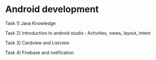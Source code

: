 # Android development

Task 1) Java Knowledge

Task 2) Introduction to android studio : Activities, views, layout, intent

Task 3) Cardview and Listview

Task 4) Firebase and notification
